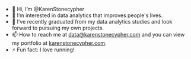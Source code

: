 - 👋 Hi, I’m @KarenStonecypher
- 👀 I’m interested in data analytics that improves people's lives.
- 🌱 I’ve recently graduated from my data analytics studies and look forward to pursuing my own projects. 
- 📫 How to reach me at [data@karenstonecypher.com](mailto:data@karenstonecypher.com) and you can view my portfolio at [karenstonecypher.com](www.karenstonecypher.com).
- ⚡ Fun fact: I love running!

<!---
KarenStonecypher/KarenStonecypher is a ✨ special ✨ repository because its `README.md` (this file) appears on your GitHub profile.
You can click the Preview link to take a look at your changes.
--->
